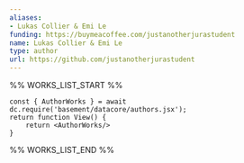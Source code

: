 ```yaml
---
aliases:
- Lukas Collier & Emi Le
funding: https://buymeacoffee.com/justanotherjurastudent
name: Lukas Collier & Emi Le
type: author
url: https://github.com/justanotherjurastudent
---
```



%% WORKS_LIST_START %%

```datacorejsx
const { AuthorWorks } = await dc.require('basement/datacore/authors.jsx');
return function View() {
    return <AuthorWorks/>
}
```
%% WORKS_LIST_END %%